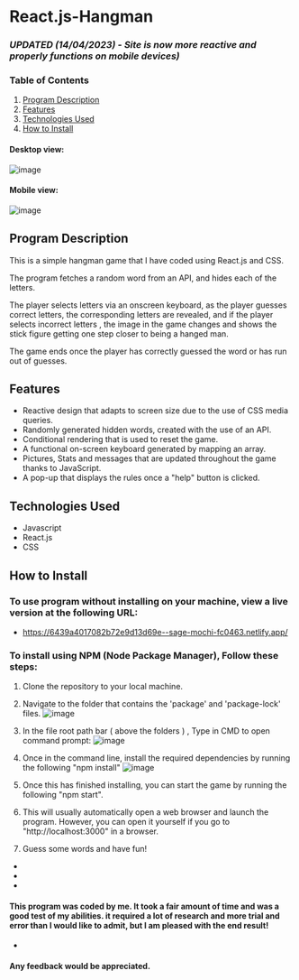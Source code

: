 # React.js-Hangman

### *UPDATED (14/04/2023) - Site is now more reactive and properly functions on mobile devices)*

### Table of Contents

1. [Program Description](#program-description)
2. [Features](#features)
3. [Technologies Used](#technologies)
4. [How to Install](#how-to-install)

#### Desktop view:
![image](https://user-images.githubusercontent.com/123034061/232139504-33f47f03-ad89-42d8-b302-31a2193eaa52.png)

#### Mobile view:
![image](https://user-images.githubusercontent.com/123034061/232139932-da96403d-9825-48fe-acd2-6cd8ad6f3d9f.png)


## Program Description <a name="program-description"></a>

This is a simple hangman game that I have coded using React.js and CSS. 

The program fetches a random word from an API, and hides each of the letters. 

The player selects letters via an onscreen keyboard, as the player guesses correct letters, the corresponding letters are revealed, and if the player selects incorrect letters , the image in the game changes and shows the stick figure getting one step closer to being a hanged man. 

The game ends once the player has correctly guessed the word or has run out of guesses. 


## Features <a name="features"></a>
- Reactive design that adapts to screen size due to the use of CSS media queries. 
- Randomly generated hidden words, created with the use of an API. 
- Conditional rendering that is used to reset the game. 
- A functional on-screen keyboard generated by mapping an array. 
- Pictures, Stats and messages that are updated throughout the game thanks to JavaScript. 
- A pop-up that displays the rules once a "help" button is clicked.


## Technologies Used <a name="technologies"></a>
- Javascript
- React.js
- CSS


## How to Install <a name="how-to-install"></a>

### To use program without installing on your machine, view a live version at the following URL:
- https://6439a4017082b72e9d13d69e--sage-mochi-fc0463.netlify.app/

### To install using NPM (Node Package Manager), Follow these steps:

1. Clone the repository to your local machine.
2. Navigate to the folder that contains the 'package' and 'package-lock' files. 
![image](https://user-images.githubusercontent.com/123034061/219879403-20277391-75de-4a12-b50a-04eb9baae6ff.png)

3. In the file root path bar ( above the folders ) , Type in CMD to open command prompt:
![image](https://user-images.githubusercontent.com/123034061/219879611-b9d689f4-0fba-47f6-a150-2818526d0640.png)

4. Once in the command line, install the required dependencies by running the following  "npm install"
 ![image](https://user-images.githubusercontent.com/123034061/219879709-10a94190-1a8f-4cee-a85a-6a16a2ece523.png)

5. Once this has finished installing, you can start the game by running the following "npm start".
6. This will usually automatically open a web browser and launch the program. However, you can open it yourself if you go to "http://localhost:3000" in a browser. 
7. Guess some words and have fun! 

-
-
-
#### This program was coded by me. It took a fair amount of time and was a good test of my abilities. it required a lot of research and more trial and error than I would like to admit, but I am pleased with the end result! 
-
#### Any feedback would be appreciated.
